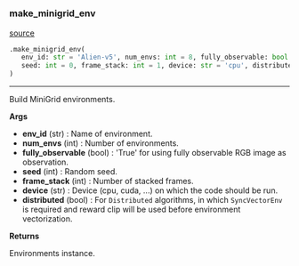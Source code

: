 #


### make_minigrid_env
[source](https://github.com/RLE-Foundation/Hsuanwu/blob/main/hsuanwu/env/minigrid/__init__.py/#L26)
```python
.make_minigrid_env(
   env_id: str = 'Alien-v5', num_envs: int = 8, fully_observable: bool = True,
   seed: int = 0, frame_stack: int = 1, device: str = 'cpu', distributed: bool = False
)
```

---
Build MiniGrid environments.


**Args**

* **env_id** (str) : Name of environment.
* **num_envs** (int) : Number of environments.
* **fully_observable** (bool) : 'True' for using fully observable RGB image as observation.
* **seed** (int) : Random seed.
* **frame_stack** (int) : Number of stacked frames.
* **device** (str) : Device (cpu, cuda, ...) on which the code should be run.
* **distributed** (bool) : For `Distributed` algorithms, in which `SyncVectorEnv` is required
    and reward clip will be used before environment vectorization.


**Returns**

Environments instance.
